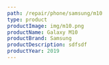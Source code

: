 ```yaml
---
path: /repair/phone/samsung/m10
type: product
productImage: img/m10.png
productName: Galaxy M10
productBrand: Samsung
productDescription: sdfsdf
productYear: 2019
---
```

